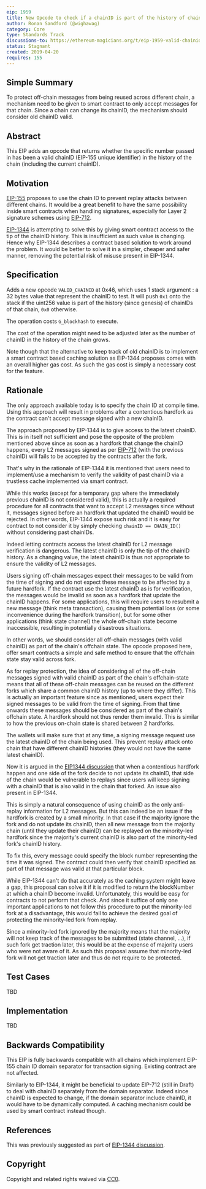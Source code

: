 ```yaml
---
eip: 1959
title: New Opcode to check if a chainID is part of the history of chainIDs
author: Ronan Sandford (@wighawag)
category: Core
type: Standards Track
discussions-to: https://ethereum-magicians.org/t/eip-1959-valid-chainid-opcode/3170
status: Stagnant
created: 2019-04-20
requires: 155
---
```



## Simple Summary
To protect off-chain messages from being reused across different chain, a mechanism need to be given to smart contract to only accept messages for that chain. Since a chain can change its chainID, the mechanism should consider old chainID valid.

## Abstract
This EIP adds an opcode that returns whether the specific number passed in has been a valid chainID (EIP-155 unique identifier) in the history of the chain (including the current chainID).

## Motivation
[EIP-155](./eip-155.md) proposes to use the chain ID to prevent replay attacks between different chains. It would be a great benefit to have the same possibility inside smart contracts when handling signatures, especially for Layer 2 signature schemes using [EIP-712](./eip-712.md).

[EIP-1344](./eip-1344.md) is attempting to solve this by giving smart contract access to the tip of the chainID history. This is insufficient as such value is changing. Hence why EIP-1344 describes a contract based solution to work around the problem. It would be better to solve it in a simpler, cheaper and safer manner, removing the potential risk of misuse present in EIP-1344.

## Specification
Adds a new opcode ```VALID_CHAINID``` at 0x46, which uses 1 stack argument : a 32 bytes value that represent the chainID to test. It will push ```0x1``` onto the stack if the uint256 value is part of the history (since genesis) of chainIDs of that chain, ```0x0``` otherwise. 

The operation costs `G_blockhash` to execute.

The cost of the operation might need to be adjusted later as the number of chainID in the history of the chain grows.

Note though that the alternative to keep track of old chainID is to implement a smart contract based caching solution as EIP-1344 proposes comes with an overall higher gas cost. As such the gas cost is simply a necessary cost for the feature.

## Rationale
The only approach available today is to specify the chain ID at compile time. Using this approach will result in problems after a contentious hardfork as the contract can't accept message signed with a new chainID. 

The approach proposed by EIP-1344 is to give access to the latest chainID. This is in itself not sufficient and pose the opposite of the problem mentioned above since as soon as a hardfork that change the chainID happens, every L2 messages signed as per [EIP-712](./eip-712.md) (with the previous chainID) will fails to be accepted by the contracts after the fork. 

That's why in the rationale of EIP-1344 it is mentioned that users need to implement/use a mechanism to verify the validity of past chainID via a trustless cache implemented via smart contract. 

While this works (except for a temporary gap where the immediately previous chainID is not considered valid), this is actually a required procedure for all contracts that want to accept L2 messages since without it, messages signed before an hardfork that updated the chainID would be rejected. In other words, EIP-1344 expose such risk and it is easy for contract to not consider it by simply checking ```chainID == CHAIN_ID()``` without considering past chainIDs.

Indeed letting contracts access the latest chainID for L2 message verification is dangerous. The latest chainID is only the tip of the chainID history. As a changing value, the latest chainID is thus not appropriate to ensure the validity of L2 messages.

Users signing off-chain messages expect their messages to be valid from the time of signing and do not expect these message to be affected by a future hardfork. If the contract use the latest chainID as is for verification, the messages would be invalid as soon as a hardfork that update the chainID happens. For some applications, this will require users to resubmit a new message (think meta transaction), causing them potential loss (or some inconvenience during the hardfork transition), but for some other applications (think state channel) the whole off-chain state become inaccessible, resulting in potentially disastrous situations. 

In other words, we should consider all off-chain messages (with valid chainID) as part of the chain's offchain state. The opcode proposed here, offer smart contracts a simple and safe method to ensure that the offchain state stay valid across fork.

As for replay protection, the idea of considering all of the off-chain messages signed with valid chainID as part of the chain's offchain-state means that all of these off-chain messages can be reused on the different forks which share a common chainID history (up to where they differ). This is actually an important feature since as mentioned, users expect their signed messages to be valid from the time of signing. From that time onwards these messages should be considered as part of the chain's offchain state. A hardfork should not thus render them invalid. This is similar to how the previous on-chain state is shared between 2 hardforks.

The wallets will make sure that at any time, a signing message request use the latest chainID of the chain being used. This prevent replay attack onto chain that have different chainID histories (they would not have the same latest chainID).

Now it is argued in the [EIP1344 discussion](https://ethereum-magicians.org/t/eip-1344-add-chain-id-opcode/1131) that when a contentious hardfork happen and one side of the fork decide to not update its chainID, that side of the chain would be vulnerable to replays since users will keep signing with a chainID that is also valid in the chain that forked. An issue also present in EIP-1344.

This is simply a natural consequence of using chainID as the only anti-replay information for L2 messages. But this can indeed be an issue if the hardfork is created by a small minority. In that case if the majority ignore the fork and do not update its chainID, then all new message from the majority chain (until they update their chainID) can be replayed on the minority-led hardfork since the majority's current chainID is also part of the minority-led fork's chainID history.

To fix this, every message could specify the block number representing the time it was signed. The contract could then verify that chainID specified as part of that message was valid at that particular block. 


While EIP-1344 can't do that accurately as the caching system might leave a gap, this proposal can solve it if it is modified to return the blockNumber at which a chainID become invalid. Unfortunately, this would be easy for contracts to not perform that check. And since it suffice of only one important applications to not follow this procedure to put the minority-led fork at a disadvantage, this would fail to achieve the desired goal of protecting the minority-led fork from replay.

Since a minority-led fork ignored by the majority means that the majority will not keep track of the messages to be submitted (state channel, ...), if such fork get traction later, this would be at the expense of majority users who were not aware of it. As such this proposal assume that minority-led fork will not get traction later and thus do not require to be protected.

## Test Cases
TBD

## Implementation
TBD

## Backwards Compatibility
This EIP is fully backwards compatible with all chains which implement EIP-155 chain ID domain separator for transaction signing. Existing contract are not affected.

Similarly to EIP-1344, it might be beneficial to update EIP-712 (still in Draft) to deal with chainID separately from the domain separator. Indeed since chainID is expected to change, if the domain separator include chainID, it would have to be dynamically computed. A caching mechanism could be used by smart contract instead though.

## References
This was previously suggested as part of [EIP-1344 discussion](https://ethereum-magicians.org/t/eip-1344-add-chain-id-opcode/1131/39).

## Copyright
Copyright and related rights waived via [CC0](../LICENCE).